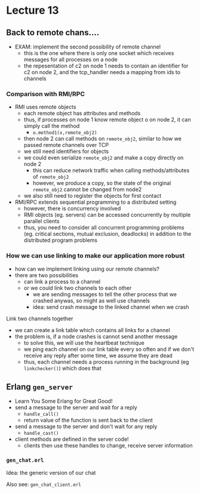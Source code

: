 # Lecture 13

## Back to remote chans....
- EXAM: implement the second possibility of remote channel
  - this is the one where there is only one socket which receives messages for all processes on a node
  - the repesentation of c2 on node 1 needs to contain an identifier for c2 on node 2, and the tcp_handler needs a mapping from ids to channels

### Comparison with RMI/RPC
- RMI uses remote objects
  - each remote object has attributes and methods
  - thus, if processes on node 1 know remote object o on node 2, it can simply call the method
    - `o.method1(x,remote_obj2)`
  - then node 2 can call methods on `remote_obj2`, similar to how we passed remote channels over TCP
  - we still need identifiers for objects
  - we could even serialize `remote_obj2` and make a copy directly on node 2
    - this can reduce network traffic when calling methods/attributes of `remote_obj2`
    - however, we produce a copy, so the state of the original `remote_obj2` cannot be changed from node2
  - we also still need to register the objects for first contact
- RMI/RPC extends sequential programming to a distributed setting
  - however, there is concurrency involved
  - RMI objects (eg. servers) can be accessed concurrently by multiple parallel clients
  - thus, you need to consider all concurrent programming problems (eg. critical sections, mutual exclusion, deadlocks) in addition to the distributed program problems

### How we can use linking to make our application more robust
- how can we implement linking using our remote channels?
- there are two possibilities
  - can link a process to a channel
  - or we could link two channels to each other
    - we are sending messages to tell the other process that we crashed anywas, so might as well use channels
    - idea: send crash message to the linked channel when we crash

Link two channels together

- we can create a link table which contains all links for a channel
- the problem is, if a node crashes is cannot send another message
  - to solve this, we will use the heartbeat technique
  - we ping each channel on our link table every so often and if we don't receive any reply after some time, we assume they are dead
  - thus, each channel needs a process running in the background (eg `linkchecker()`) which does that

## Erlang `gen_server`
- Learn You Some Erlang for Great Good!
- send a message to the server and wait for a reply
  - `handle_call()`
  - return value of the function is sent back to the client
- send a message to the server and don't wait for any reply
  - `handle_cast()`
- client methods are defined in the server code!
  - clients then use these handles to change, receive server information
   
### `gen_chat.erl`
Idea: the generic version of our chat

Also see: `gen_chat_client.erl`
